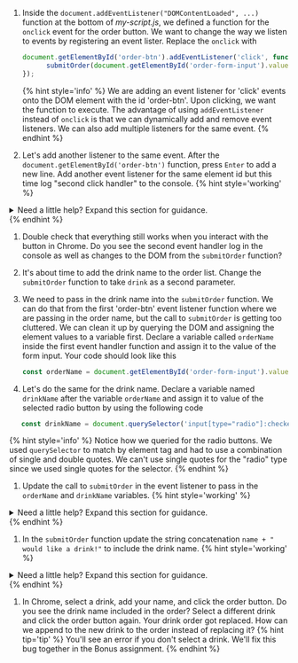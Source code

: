 1. Inside the `document.addEventListener("DOMContentLoaded", ...)` function at the bottom of _my-script.js_, we defined a function for the `onclick` event for the order button. We want to change the way we listen to events by registering an event lister. Replace the `onclick` with
   ```javascript
   document.getElementById('order-btn').addEventListener('click', function () {
         submitOrder(document.getElementById('order-form-input').value);
   });
   ```
   {% hint style='info' %}
We are adding an event listener for 'click' events onto the DOM element with the id 'order-btn'. Upon clicking, we want the function to execute. The advantage of using `addEventListener` instead of `onclick` is that we can dynamically add and remove event listeners. We can also add multiple listeners for the same event.
   {% endhint %}

1. Let's add another listener to the same event. After the `document.getElementById('order-btn')` function, press `Enter` to add a new line. Add another event listener for the same element id but this time log "second click handler" to the console.
      {% hint style='working' %}
<details>
<summary>
Need a little help? Expand this section for guidance. 
</summary> 
Add
<pre>
<code class="lang-javascript">
document.getElementById('order-btn').addEventListener('click', function () {
      console.log('second click handler');
});
</code>
</pre>
</details>
   {% endhint %}

1. Double check that everything still works when you interact with the button in Chrome. Do you see the second event handler log in the console as well as changes to the DOM from the `submitOrder` function?

1. It's about time to add the drink name to the order list. Change the `submitOrder` function to take `drink` as a second parameter.

1. We need to pass in the drink name into the `submitOrder` function. We can do that from the first 'order-btn' event listener function where we are passing in the order name, but the call to `submitOrder` is getting too cluttered. We can clean it up by querying the DOM and assigning the element values to a variable first. Declare a variable called `orderName` inside the first event handler function and assign it to the value of the form input. Your code should look like this
   ```javascript
   const orderName = document.getElementById('order-form-input').value;
   ```

1. Let's do the same for the drink name. Declare a variable named `drinkName` after the variable `orderName` and assign it to value of the selected radio button by using the following code
```javascript
   const drinkName = document.querySelector('input[type="radio"]:checked').value;
``` 
   {% hint style='info' %}
Notice how we queried for the radio buttons. We used `querySelector` to match by element tag and had to use a combination of single and double quotes. We can't use single quotes for the "radio" type since we used single quotes for the selector.
   {% endhint %}

1. Update the call to `submitOrder` in the event listener to pass in the `orderName` and `drinkName` variables. 
   {% hint style='working' %}
<details>
<summary>
Need a little help? Expand this section for guidance. 
</summary> 
Change <code>submitOrder(document.getElementById('order-form-input').value);</code> function to <code>submitOrder(orderName, drinkName);</code>
</details>
   {% endhint %}

1. In the `submitOrder` function update the string concatenation `name + " would like a drink!"` to include the drink name.
   {% hint style='working' %}
<details>
<summary>
Need a little help? Expand this section for guidance. 
</summary> 
Change the <code>name + " would like a drink!"</code> function to
<code>name + " would like a " + drink</code>
</details>
   {% endhint %}

1. In Chrome, select a drink, add your name, and click the order button. Do you see the drink name included in the order? Select a different drink and click the order button again. Your drink order got replaced. How can we append to the new drink to the order instead of replacing it? 
   {% hint tip='tip' %}
You'll see an error if you don't select a drink. We'll fix this bug together in the Bonus assignment.
   {% endhint %}

